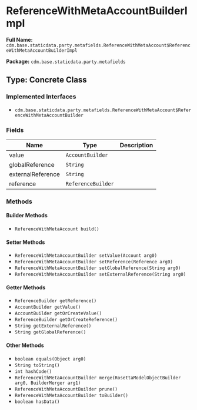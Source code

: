 # ReferenceWithMetaAccountBuilderImpl

**Full Name:** `cdm.base.staticdata.party.metafields.ReferenceWithMetaAccount$ReferenceWithMetaAccountBuilderImpl`

**Package:** `cdm.base.staticdata.party.metafields`

## Type: Concrete Class

### Implemented Interfaces

- `cdm.base.staticdata.party.metafields.ReferenceWithMetaAccount$ReferenceWithMetaAccountBuilder`

### Fields

| Name | Type | Description |
|------|------|-------------|
| value | `AccountBuilder` |  |
| globalReference | `String` |  |
| externalReference | `String` |  |
| reference | `ReferenceBuilder` |  |

### Methods

#### Builder Methods

- `ReferenceWithMetaAccount build()`

#### Setter Methods

- `ReferenceWithMetaAccountBuilder setValue(Account arg0)`
- `ReferenceWithMetaAccountBuilder setReference(Reference arg0)`
- `ReferenceWithMetaAccountBuilder setGlobalReference(String arg0)`
- `ReferenceWithMetaAccountBuilder setExternalReference(String arg0)`

#### Getter Methods

- `ReferenceBuilder getReference()`
- `AccountBuilder getValue()`
- `AccountBuilder getOrCreateValue()`
- `ReferenceBuilder getOrCreateReference()`
- `String getExternalReference()`
- `String getGlobalReference()`

#### Other Methods

- `boolean equals(Object arg0)`
- `String toString()`
- `int hashCode()`
- `ReferenceWithMetaAccountBuilder merge(RosettaModelObjectBuilder arg0, BuilderMerger arg1)`
- `ReferenceWithMetaAccountBuilder prune()`
- `ReferenceWithMetaAccountBuilder toBuilder()`
- `boolean hasData()`

